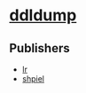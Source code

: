 # [ddldump](https://pypi.org/project/ddldump)



## Publishers
- [lr](https://pypi.org/user/lr)
- [shpiel](https://pypi.org/user/shpiel)


